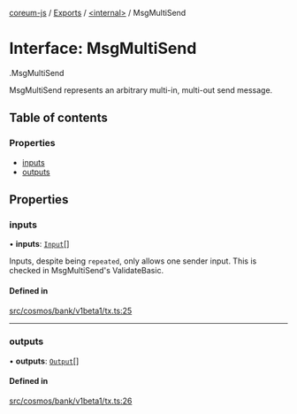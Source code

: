 [coreum-js](../README.md) / [Exports](../modules.md) / [<internal\>](../modules/internal_.md) / MsgMultiSend

# Interface: MsgMultiSend

[<internal>](../modules/internal_.md).MsgMultiSend

MsgMultiSend represents an arbitrary multi-in, multi-out send message.

## Table of contents

### Properties

- [inputs](internal_.MsgMultiSend.md#inputs)
- [outputs](internal_.MsgMultiSend.md#outputs)

## Properties

### inputs

• **inputs**: [`Input`](../modules/internal_.md#input)[]

Inputs, despite being `repeated`, only allows one sender input. This is
checked in MsgMultiSend's ValidateBasic.

#### Defined in

[src/cosmos/bank/v1beta1/tx.ts:25](https://github.com/PyramydLabs/coreum-js/blob/cea84df/src/cosmos/bank/v1beta1/tx.ts#L25)

___

### outputs

• **outputs**: [`Output`](../modules/internal_.md#output)[]

#### Defined in

[src/cosmos/bank/v1beta1/tx.ts:26](https://github.com/PyramydLabs/coreum-js/blob/cea84df/src/cosmos/bank/v1beta1/tx.ts#L26)
